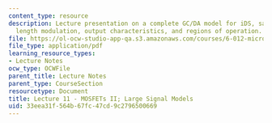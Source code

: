 ```yaml
---
content_type: resource
description: Lecture presentation on a complete GC/DA model for iDS, saturation, channel
  length modulation, output characteristics, and regions of operation.
file: https://ol-ocw-studio-app-qa.s3.amazonaws.com/courses/6-012-microelectronic-devices-and-circuits-fall-2009/33eea31f564b67fc47cd9c2796500669_MIT6_012F09_lec11.pdf
file_type: application/pdf
learning_resource_types:
- Lecture Notes
ocw_type: OCWFile
parent_title: Lecture Notes
parent_type: CourseSection
resourcetype: Document
title: Lecture 11 - MOSFETs II; Large Signal Models
uid: 33eea31f-564b-67fc-47cd-9c2796500669
---
```

